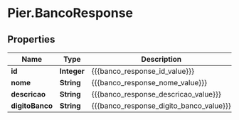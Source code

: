 # Pier.BancoResponse

## Properties
Name | Type | Description | Notes
------------ | ------------- | ------------- | -------------
**id** | **Integer** | {{{banco_response_id_value}}} | [optional] 
**nome** | **String** | {{{banco_response_nome_value}}} | [optional] 
**descricao** | **String** | {{{banco_response_descricao_value}}} | [optional] 
**digitoBanco** | **String** | {{{banco_response_digito_banco_value}}} | [optional] 


